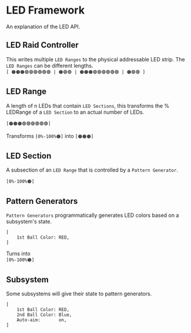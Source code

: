 # LED Framework

An explanation of the LED API.

[//]: # (🟠🟡🟢🟣⚫️⚪️🟤)
## LED Raid Controller

This writes multiple `LED Ranges` to the physical addressable LED strip. 
The `LED Ranges` can be different lengths.  
`[ 🟠🟠🟠🟣🟣🟣🟢🟢🟢 | 🟠🟣🟢 | 🟠🟠🟠🟣🟣🟣🟢🟢🟢 | 🟠🟣🟢 ]`

## LED Range

A length of n LEDs that contain `LED Sections`, 
this transforms the % LEDRange of a `LED Section` to an actual number of LEDs.

`[🟠🟠🟠🟣🟣🟣🟢🟢🟢]`

Transforms `[0%-100%🟠]` into `[🟠🟠🟠]`

## LED Section

A subsection of an `LED Range` that is controlled by a `Pattern Generator`.  

`[0%-100%🟠]`

## Pattern Generators

`Pattern Generators` programmatically generates LED colors based on a subsystem's state.
```
[
    1st Ball Color: RED,
]  
```
Turns into  
`[0%-100%🟠]`
## Subsystem

Some subsystems will give their state to pattern generators.  
```
[
    1st Ball Color: RED,
    2nd Ball Color: Blue,
    Auto-aim:       on,
]
```
